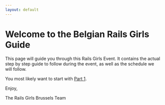 ```yaml
---
layout: default
---
```


# Welcome to the Belgian Rails Girls Guide

This page will guide you through this Rails Girls Event. It contains the actual step by step guide to follow during the event, as well as the schedule we will follow.

You most likely want to start with [Part 1](/part_1).

Enjoy,

The Rails Girls Brussels Team


